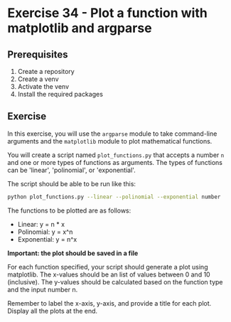 # Exercise 34 - Plot a function with matplotlib and argparse

## Prerequisites

1. Create a repository
2. Create a venv
3. Activate the venv
4. Install the required packages

## Exercise

In this exercise, you will use the `argparse` module to take command-line arguments and the `matplotlib` module to plot mathematical functions.

You will create a script named `plot_functions.py` that accepts a number `n` and one or more types of functions as arguments. The types of functions can be 'linear', 'polinomial', or 'exponential'.

The script should be able to be run like this:

``` bash
python plot_functions.py --linear --polinomial --exponential number
```

The functions to be plotted are as follows:

- Linear: y = n * x
- Polinomial: y = x^n
- Exponential: y = n^x

**Important: the plot should be saved in a file**

For each function specified, your script should generate a plot using matplotlib. The x-values should be an list of values between 0 and 10 (inclusive). The y-values should be calculated based on the function type and the input number n.

Remember to label the x-axis, y-axis, and provide a title for each plot. Display all the plots at the end.
